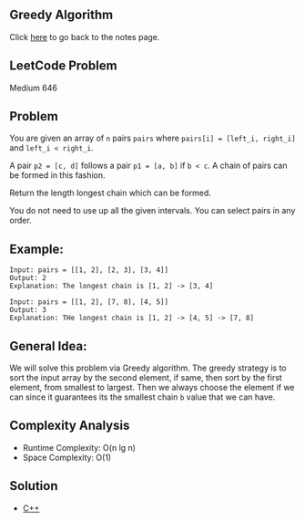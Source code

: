 ## Greedy Algorithm
Click [here](../notes.md) to go back to the notes page.

## LeetCode Problem
Medium 646

## Problem
You are given an array of `n` pairs `pairs` where `pairs[i] = [left_i, right_i]` and `left_i < right_i`.

A pair `p2 = [c, d]` follows a pair `p1 = [a, b]` if `b < c`. A chain of pairs can be formed in this fashion.

Return the length longest chain which can be formed.

You do not need to use up all the given intervals. You can select pairs in any order.

## Example:
```
Input: pairs = [[1, 2], [2, 3], [3, 4]]
Output: 2
Explanation: The longest chain is [1, 2] -> [3, 4]

Input: pairs = [[1, 2], [7, 8], [4, 5]]
Output: 3
Explanation: THe longest chain is [1, 2] -> [4, 5] -> [7, 8]
```

## General Idea:
We will solve this problem via Greedy algorithm. The greedy strategy is to sort the input array by the second element, if same, then sort by the first element, from smallest to largest. Then we always choose the element if we can since it guarantees its the smallest chain `b` value that we can have.

## Complexity Analysis
- Runtime Complexity: O(n lg n)
- Space Complexity: O(1)

## Solution
- [C++](./solution.cpp)
